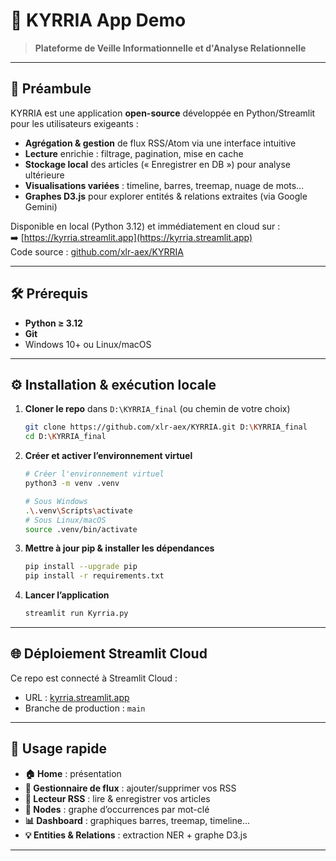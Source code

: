 # 🚀 KYRRIA App Demo

> **Plateforme de Veille Informationnelle et d'Analyse Relationnelle**

---

## 📖 Préambule

KYRRIA est une application **open-source** développée en Python/Streamlit pour les utilisateurs exigeants :

- **Agrégation & gestion** de flux RSS/Atom via une interface intuitive  
- **Lecture** enrichie : filtrage, pagination, mise en cache  
- **Stockage local** des articles (« Enregistrer en DB ») pour analyse ultérieure  
- **Visualisations variées** : timeline, barres, treemap, nuage de mots…  
- **Graphes D3.js** pour explorer entités & relations extraites (via Google Gemini)  

Disponible en local (Python 3.12) et immédiatement en cloud sur :  
➡️ [https://kyrria.streamlit.app](https://kyrria.streamlit.app)  
Code source : [github.com/xlr-aex/KYRRIA](https://github.com/xlr-aex/KYRRIA)

---

## 🛠️ Prérequis

- **Python ≥ 3.12**  
- **Git**  
- Windows 10+ ou Linux/macOS

---

## ⚙️ Installation & exécution locale

1. **Cloner le repo** dans `D:\KYRRIA_final` (ou chemin de votre choix)  
   ```bash
   git clone https://github.com/xlr-aex/KYRRIA.git D:\KYRRIA_final
   cd D:\KYRRIA_final
   ```

2. **Créer et activer l’environnement virtuel**

   ```bash
   # Créer l'environnement virtuel
   python3 -m venv .venv
   ```
   ```bash
   # Sous Windows
   .\.venv\Scripts\activate
   # Sous Linux/macOS
   source .venv/bin/activate
   ```

3. **Mettre à jour pip & installer les dépendances**

   ```bash
   pip install --upgrade pip
   pip install -r requirements.txt
   ```

4. **Lancer l’application**

   ```bash
   streamlit run Kyrria.py
   ```

---

## 🌐 Déploiement Streamlit Cloud

Ce repo est connecté à Streamlit Cloud :

* URL : [kyrria.streamlit.app](https://kyrria.streamlit.app)
* Branche de production : `main`

---

## 🎯 Usage rapide

* **🏠 Home** : présentation
* **📡 Gestionnaire de flux** : ajouter/supprimer vos RSS
* **📰 Lecteur RSS** : lire & enregistrer vos articles
* **🔗 Nodes** : graphe d’occurrences par mot-clé
* **📊 Dashboard** : graphiques barres, treemap, timeline…
* **💡 Entities & Relations** : extraction NER + graphe D3.js

---

